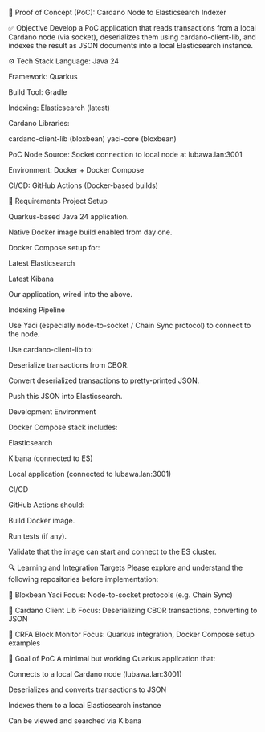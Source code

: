 🧪 Proof of Concept (PoC): Cardano Node to Elasticsearch Indexer

✅ Objective
Develop a PoC application that reads transactions from a local Cardano node (via socket), deserializes them using cardano-client-lib, and indexes the result as JSON documents into a local Elasticsearch instance.

⚙️ Tech Stack
Language: Java 24

Framework: Quarkus

Build Tool: Gradle

Indexing: Elasticsearch (latest)

Cardano Libraries:

cardano-client-lib (bloxbean)
yaci-core (bloxbean)

PoC Node Source: Socket connection to local node at lubawa.lan:3001

Environment: Docker + Docker Compose

CI/CD: GitHub Actions (Docker-based builds)

🧩 Requirements
Project Setup

Quarkus-based Java 24 application.

Native Docker image build enabled from day one.

Docker Compose setup for:

Latest Elasticsearch

Latest Kibana

Our application, wired into the above.

Indexing Pipeline

Use Yaci (especially node-to-socket / Chain Sync protocol) to connect to the node.

Use cardano-client-lib to:

Deserialize transactions from CBOR.

Convert deserialized transactions to pretty-printed JSON.

Push this JSON into Elasticsearch.

Development Environment

Docker Compose stack includes:

Elasticsearch

Kibana (connected to ES)

Local application (connected to lubawa.lan:3001)

CI/CD

GitHub Actions should:

Build Docker image.

Run tests (if any).

Validate that the image can start and connect to the ES cluster.

🔍 Learning and Integration Targets
Please explore and understand the following repositories before implementation:

🔗 Bloxbean Yaci
Focus: Node-to-socket protocols (e.g. Chain Sync)

🔗 Cardano Client Lib
Focus: Deserializing CBOR transactions, converting to JSON

🔗 CRFA Block Monitor
Focus: Quarkus integration, Docker Compose setup examples

🏁 Goal of PoC
A minimal but working Quarkus application that:

Connects to a local Cardano node (lubawa.lan:3001)

Deserializes and converts transactions to JSON

Indexes them to a local Elasticsearch instance

Can be viewed and searched via Kibana

